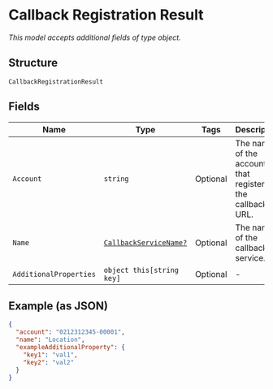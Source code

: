 
# Callback Registration Result

*This model accepts additional fields of type object.*

## Structure

`CallbackRegistrationResult`

## Fields

| Name | Type | Tags | Description |
|  --- | --- | --- | --- |
| `Account` | `string` | Optional | The name of the account that registered the callback URL. |
| `Name` | [`CallbackServiceName?`](../../doc/models/callback-service-name.md) | Optional | The name of the callback service. |
| `AdditionalProperties` | `object this[string key]` | Optional | - |

## Example (as JSON)

```json
{
  "account": "0212312345-00001",
  "name": "Location",
  "exampleAdditionalProperty": {
    "key1": "val1",
    "key2": "val2"
  }
}
```

